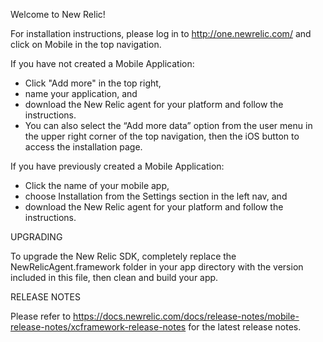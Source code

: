 Welcome to New Relic!

For installation instructions, please log in to http://one.newrelic.com/ and click on Mobile in the top navigation.

If you have not created a Mobile Application:

* Click "Add more" in the top right,
* name your application, and
* download the New Relic agent for your platform and follow the instructions.
* You can also select the “Add more data” option from the user menu in the upper right corner of the top navigation, then the iOS button to access the installation page.

If you have previously created a Mobile Application:

* Click the name of your mobile app,
* choose Installation from the Settings section in the left nav, and
* download the New Relic agent for your platform and follow the instructions.

UPGRADING

To upgrade the New Relic SDK, completely replace the NewRelicAgent.framework folder in your app directory with the version included in this file, then clean and build your app.

RELEASE NOTES

Please refer to https://docs.newrelic.com/docs/release-notes/mobile-release-notes/xcframework-release-notes for the latest release notes.
 
